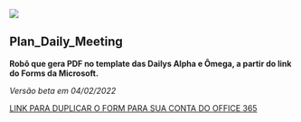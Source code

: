 ![](https://lists.office.com/Images/dc984f62-a3e7-4207-a8f6-d4564c6dc601/81175ab2-fd0e-4b33-a966-0f9edf892d62/T3AOE0NRNFPSFOLK1WIH070UP4/2b06f126-746c-4f08-82f1-5a57b0dc2fc7)

## Plan_Daily_Meeting

**Robô que gera PDF no template das Dailys Alpha e Ômega, a partir do link do Forms da Microsoft.**

*Versão beta em 04/02/2022*

[LINK PARA DUPLICAR O FORM PARA SUA CONTA DO OFFICE 365](https://forms.office.com/Pages/ShareFormPage.aspx?id=Yk-Y3OejB0Ko9tRWTG3GAbJaF4EO_TNLqWYPnt-JLWJUM0FPRTBOUk5GUFNGT0xLMVdJSDA3MFVQNC4u&sharetoken=fKRMYjULiS4malAyvwZx)

